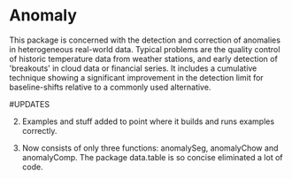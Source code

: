 # Anomaly

This package is concerned with the detection and correction of anomalies in heterogeneous real-world data. Typical problems are the quality control of historic temperature data from weather stations, and early detection of 'breakouts' in cloud data or financial series. It includes a cumulative technique showing a significant improvement in the detection limit for baseline-shifts relative to a commonly used alternative. 

#UPDATES

2. Examples and stuff added to point where it builds and runs examples correctly.

1. Now consists of only three functions: anomalySeg, anomalyChow and anomalyComp.  The package data.table is so concise eliminated a lot of code.